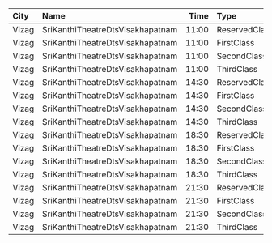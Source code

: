 | City  | Name                             |  Time | Type          | Price | Capacity | Booked |
| :---- | :------------------------------- | ----: | :------------ | ----: | -------: | -----: |
| Vizag | SriKanthiTheatreDtsVisakhapatnam | 11:00 | ReservedClass |   50₹ |      195 |    134 |
| Vizag | SriKanthiTheatreDtsVisakhapatnam | 11:00 | FirstClass    |   40₹ |      167 |    128 |
| Vizag | SriKanthiTheatreDtsVisakhapatnam | 11:00 | SecondClass   |   30₹ |      125 |    125 |
| Vizag | SriKanthiTheatreDtsVisakhapatnam | 11:00 | ThirdClass    |   20₹ |      122 |    122 |
| Vizag | SriKanthiTheatreDtsVisakhapatnam | 14:30 | ReservedClass |   50₹ |      195 |    134 |
| Vizag | SriKanthiTheatreDtsVisakhapatnam | 14:30 | FirstClass    |   40₹ |      167 |    133 |
| Vizag | SriKanthiTheatreDtsVisakhapatnam | 14:30 | SecondClass   |   30₹ |      125 |    125 |
| Vizag | SriKanthiTheatreDtsVisakhapatnam | 14:30 | ThirdClass    |   20₹ |      122 |    122 |
| Vizag | SriKanthiTheatreDtsVisakhapatnam | 18:30 | ReservedClass |   50₹ |      195 |    134 |
| Vizag | SriKanthiTheatreDtsVisakhapatnam | 18:30 | FirstClass    |   40₹ |      167 |    128 |
| Vizag | SriKanthiTheatreDtsVisakhapatnam | 18:30 | SecondClass   |   30₹ |      125 |    125 |
| Vizag | SriKanthiTheatreDtsVisakhapatnam | 18:30 | ThirdClass    |   20₹ |      122 |    122 |
| Vizag | SriKanthiTheatreDtsVisakhapatnam | 21:30 | ReservedClass |   50₹ |      195 |    134 |
| Vizag | SriKanthiTheatreDtsVisakhapatnam | 21:30 | FirstClass    |   40₹ |      167 |    128 |
| Vizag | SriKanthiTheatreDtsVisakhapatnam | 21:30 | SecondClass   |   30₹ |      125 |    125 |
| Vizag | SriKanthiTheatreDtsVisakhapatnam | 21:30 | ThirdClass    |   20₹ |      122 |    122 |
